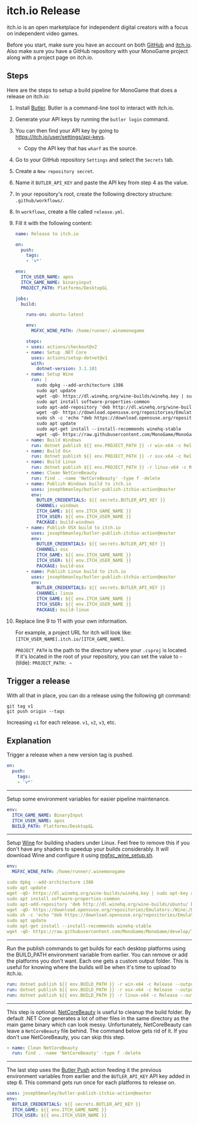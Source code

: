 # itch.io Release

itch.io is an open marketplace for independent digital creators with a focus on independent video games.

Before you start, make sure you have an account on both [GitHub](https://github.com/join) and [itch.io](https://itch.io/register). Also make sure you have a GitHub repository with your MonoGame project along with a project page on itch.io.

## Steps

Here are the steps to setup a build pipeline for MonoGame that does a release on itch.io:

1. Install [Butler](https://itchio.itch.io/butler). Butler is a command-line tool to interact with itch.io.
2. Generate your API keys by running the `butler login` command.
3. You can then find your API key by going to <https://itch.io/user/settings/api-keys>.
    * Copy the API key that has `wharf` as the source.
4. Go to your GitHub repository `Settings` and select the `Secrets` tab.
5. Create a `New repository secret`.
6. Name it `BUTLER_API_KEY` and paste the API key from step 4 as the value.
7. In your repository's root, create the following directory structure: `.github/workflows/`.
8. In `workflows`, create a file called `release.yml`.
9. Fill it with the following content:
    ```yml
    name: Release to itch.io

    on:
      push:
        tags:
        - 'v*'

    env:
      ITCH_USER_NAME: apos
      ITCH_GAME_NAME: binaryinput
      PROJECT_PATH: Platforms/DesktopGL

    jobs:
      build:

        runs-on: ubuntu-latest

        env:
          MGFXC_WINE_PATH: /home/runner/.winemonogame

        steps:
        - uses: actions/checkout@v2
        - name: Setup .NET Core
          uses: actions/setup-dotnet@v1
          with:
            dotnet-version: 3.1.101
        - name: Setup Wine
          run: |
            sudo dpkg --add-architecture i386
            sudo apt update
            wget -qO- https://dl.winehq.org/wine-builds/winehq.key | sudo apt-key add -
            sudo apt install software-properties-common
            sudo apt-add-repository 'deb http://dl.winehq.org/wine-builds/ubuntu/ bionic main'
            wget -qO- https://download.opensuse.org/repositories/Emulators:/Wine:/Debian/xUbuntu_18.04/Release.key | sudo apt-key add -
            sudo sh -c 'echo "deb https://download.opensuse.org/repositories/Emulators:/Wine:/Debian/xUbuntu_18.04/ ./" > /etc/apt/sources.list.d/obs.list'
            sudo apt update
            sudo apt-get install --install-recommends winehq-stable
            wget -qO- https://raw.githubusercontent.com/MonoGame/MonoGame/develop/Tools/MonoGame.Effect.Compiler/mgfxc_wine_setup.sh | sh
        - name: Build Windows
          run: dotnet publish ${{ env.PROJECT_PATH }} -r win-x64 -c Release --output build-windows
        - name: Build Osx
          run: dotnet publish ${{ env.PROJECT_PATH }} -r osx-x64 -c Release --output build-osx
        - name: Build Linux
          run: dotnet publish ${{ env.PROJECT_PATH }} -r linux-x64 -c Release --output build-linux
        - name: Clean NetCoreBeauty
          run: find . -name 'NetCoreBeauty' -type f -delete
        - name: Publish Windows build to itch.io
          uses: josephbmanley/butler-publish-itchio-action@master
          env:
            BUTLER_CREDENTIALS: ${{ secrets.BUTLER_API_KEY }}
            CHANNEL: windows
            ITCH_GAME: ${{ env.ITCH_GAME_NAME }}
            ITCH_USER: ${{ env.ITCH_USER_NAME }}
            PACKAGE: build-windows
        - name: Publish OSX build to itch.io
          uses: josephbmanley/butler-publish-itchio-action@master
          env:
            BUTLER_CREDENTIALS: ${{ secrets.BUTLER_API_KEY }}
            CHANNEL: osx
            ITCH_GAME: ${{ env.ITCH_GAME_NAME }}
            ITCH_USER: ${{ env.ITCH_USER_NAME }}
            PACKAGE: build-osx
        - name: Publish Linux build to itch.io
          uses: josephbmanley/butler-publish-itchio-action@master
          env:
            BUTLER_CREDENTIALS: ${{ secrets.BUTLER_API_KEY }}
            CHANNEL: linux
            ITCH_GAME: ${{ env.ITCH_GAME_NAME }}
            ITCH_USER: ${{ env.ITCH_USER_NAME }}
            PACKAGE: build-linux
    ```
10. Replace line 9 to 11 with your own information.

    For example, a project URL for itch will look like: `[ITCH_USER_NAME].itch.io/[ITCH_GAME_NAME]`.

    `PROJECT_PATH` is the path to the directory where your `.csproj` is located. If it's located in the root of your repository, you can set the value to `~` (tilde): `PROJECT_PATH: ~`

## Trigger a release

With all that in place, you can do a release using the following git command:

```
git tag v1
git push origin --tags
```

Increasing `v1` for each release. `v1`, `v2`, `v3`, etc.

## Explanation

Trigger a release when a new version tag is pushed.

```yml
on:
  push:
    tags:
    - 'v*'
```

---

Setup some environment variables for easier pipeline maintenance.

```yml
env:
  ITCH_GAME_NAME: BinaryInput
  ITCH_USER_NAME: apos
  BUILD_PATH: Platforms/DesktopGL
```

---

Setup [Wine](https://www.winehq.org/) for building shaders under Linux. Feel free to remove this if you don't have any shaders to speedup your builds considerably. It will download Wine and configure it using [mgfxc_wine_setup.sh](https://github.com/MonoGame/MonoGame/blob/develop/Tools/MonoGame.Effect.Compiler/mgfxc_wine_setup.sh).

```yml
env:
  MGFXC_WINE_PATH: /home/runner/.winemonogame
```

```yml
sudo dpkg --add-architecture i386
sudo apt update
wget -qO- https://dl.winehq.org/wine-builds/winehq.key | sudo apt-key add -
sudo apt install software-properties-common
sudo apt-add-repository 'deb http://dl.winehq.org/wine-builds/ubuntu/ bionic main'
wget -qO- https://download.opensuse.org/repositories/Emulators:/Wine:/Debian/xUbuntu_18.04/Release.key | sudo apt-key add -
sudo sh -c 'echo "deb https://download.opensuse.org/repositories/Emulators:/Wine:/Debian/xUbuntu_18.04/ ./" > /etc/apt/sources.list.d/obs.list'
sudo apt update
sudo apt-get install --install-recommends winehq-stable
wget -qO- https://raw.githubusercontent.com/MonoGame/MonoGame/develop/Tools/MonoGame.Effect.Compiler/mgfxc_wine_setup.sh | sh
```

---

Run the publish commands to get builds for each desktop platforms using the BUILD_PATH environment variable from earlier. You can remove or add the platforms you don't want. Each one gets a custom output folder. This is useful for knowing where the builds will be when it's time to upload to itch.io.

```yml
run: dotnet publish ${{ env.BUILD_PATH }} -r win-x64 -c Release --output build-windows
run: dotnet publish ${{ env.BUILD_PATH }} -r osx-x64 -c Release --output build-osx
run: dotnet publish ${{ env.BUILD_PATH }} -r linux-x64 -c Release --output build-linux
```

---

This step is optional. [NetCoreBeauty](https://github.com/nulastudio/NetCoreBeauty) is useful to cleanup the build folder. By default .NET Core generates a lot of other files in the same directory as the main game binary which can look messy. Unfortunately, NetCoreBeauty can leave a `NetCoreBeauty` file behind. The command below gets rid of it. If you don't use NetCoreBeauty, you can skip this step.

```yml
- name: Clean NetCoreBeauty
  run: find . -name 'NetCoreBeauty' -type f -delete
```

---

The last step uses the [Butler Push](https://github.com/josephbmanley/butler-publish-itchio-action) action feeding it the previous environment variables from earlier and the `BUTLER_API_KEY` API key added in step 6. This command gets run once for each platforms to release on.

```yml
uses: josephbmanley/butler-publish-itchio-action@master
env:
  BUTLER_CREDENTIALS: ${{ secrets.BUTLER_API_KEY }}
  ITCH_GAME: ${{ env.ITCH_GAME_NAME }}
  ITCH_USER: ${{ env.ITCH_USER_NAME }}
```
